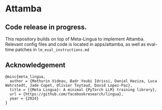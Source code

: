 # Attamba
## Code release in progress.


This repository builds on top of Meta-Lingua to implement Attamba. Relevant config files and code is located in apps/attamba, as well as eval-time patches in `lm_eval_instructions.md`




## Acknowledgement

```
@misc{meta_lingua,
  author = {Mathurin Videau, Badr Youbi Idrissi, Daniel Haziza, Luca Wehrstedt, Jade Copet, Olivier Teytaud, David Lopez-Paz},
  title = {{Meta Lingua}: A minimal {PyTorch LLM} training library},
  url = {https://github.com/facebookresearch/lingua},
  year = {2024}
}
```
